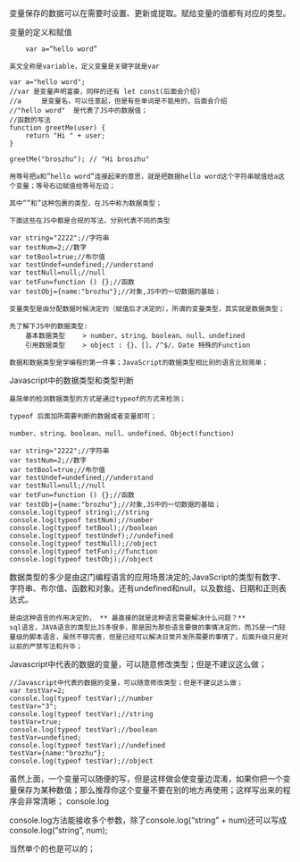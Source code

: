 变量保存的数据可以在需要时设置、更新或提取。赋给变量的值都有对应的类型。

变量的定义和赋值
```
    var a=“hello word”
```
    英文全称是variable，定义变量是关键字就是var
```
var a="hello word";
//var 是变量声明富豪，同样的还有 let const(后面会介绍)
//a     是变量名，可以任意起，但是有些单词是不能用的，后面会介绍
//"hello word"  是代表了JS中的数据值；
//函数的写法
function greetMe(user) {
    return "Hi " + user;
}

greetMe("broszhu"); // "Hi broszhu"
```
    用等号把a和”hello word”连接起来的意思，就是把数据hello word这个字符串赋值给a这个变量；等号右边赋值给等号左边；

    其中””和”这种包裹的类型，在JS中称为数据类型；

    下面这些在JS中都是合规的写法，分别代表不同的类型
```
var string="2222";//字符串
var testNum=2;//数字
var tetBool=true;//布尔值
var testUndef=undefined;//understand
var testNull=null;//null
var tetFun=function () {};//函数
var testObj={name:"brozhu"};//对象,JS中的一切数据的基础；
```
    变量类型是由分配数据时候决定的（赋值后才决定的），所谓的变量类型，其实就是数据类型；

    先了解下JS中的数据类型:
        基本数据类型 　　> number、string、boolean、null、undefined
        引用数据类型 　　> object : {}、[]、/^$/、Date 特殊的Function

    数据和数据类型是学编程的第一件事；JavaScript的数据类型相比别的语言比较简单；

Javascript中的数据类型和类型判断

    最简单的检测数据类型的方式是通过typeof的方式来检测；

    typeof 后面加所需要判断的数据或者变量即可；

    number、string、boolean、null、undefined、Object(function)
```
var string="2222";//字符串
var testNum=2;//数字
var tetBool=true;//布尔值
var testUndef=undefined;//understand
var testNull=null;//null
var tetFun=function () {};//函数
var testObj={name:"brozhu"};//对象,JS中的一切数据的基础；
console.log(typeof string);//string
console.log(typeof testNum);//number
console.log(typeof tetBool);//boolean
console.log(typeof testUndef);//undefined
console.log(typeof testNull);//object
console.log(typeof tetFun);//function
console.log(typeof testObj);//object
```
数据类型的多少是由这门编程语言的应用场景决定的;JavaScript的类型有数字、字符串、布尔值、函数和对象。还有undefined和null，以及数组、日期和正则表达式。

    是由这种语言的作用决定的， ** 最直接的就是这种语言需要解决什么问题？**
    sql语言，JAVA语言的类型比JS多很多，那是因为那些语言要做的事情决定的，而JS是一门轻量级的脚本语言，虽然不够完善，但是已经可以解决日常开发所需要的事情了，后面升级只是对以前的严禁写法和升华；

Javascript中代表的数据的变量，可以随意修改类型；但是不建议这么做；
```
//Javascript中代表的数据的变量，可以随意修改类型；但是不建议这么做；
var testVar=2;
console.log(typeof testVar);//number
testVar="3";
console.log(typeof testVar);//string
testVar=true;
console.log(typeof testVar);//boolean
testVar=undefined;
console.log(typeof testVar);//undefined
testVar={name:"brozhu"};
console.log(typeof testVar);//object
```
虽然上面，一个变量可以随便的写，但是这样做会使变量边混淆，如果你把一个变量保存为某种数值；那么推荐你这个变量不要在别的地方再使用；这样写出来的程序会非常清晰；
console.log

console.log方法能接收多个参数，除了console.log(“string” + num)还可以写成console.log(“string”, num);

当然单个的也是可以的；